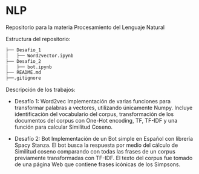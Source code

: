 # NLP
Repositorio para la materia Procesamiento del Lenguaje Natural

Estructura del repositorio:
```bash
├── Desafio_1
│   ├── Word2vector.ipynb
├── Desafio_2
│   ├── bot.ipynb
├── README.md
├──.gitignore
```
Descripción de los trabajos:
*   Desafío 1: Word2vec
    Implementación de varias funciones para transformar palabras a vectores, utilizando únicamente Numpy. Incluye identificación del vocabulario del corpus, transformación de los documentos del corpus con One-Hot encoding, TF, TF-IDF y una función para calcular Similitud Coseno.  

*   Desafío 2: Bot 
    Implementación de un Bot simple en Español con librería Spacy Stanza. El bot busca la respuesta por medio del cálculo de Similitud coseno comparando con todas las frases de un corpus previamente transformadas con TF-IDF. El texto del corpus fue tomado de una página Web que contiene frases icónicas de los Simpsons. 